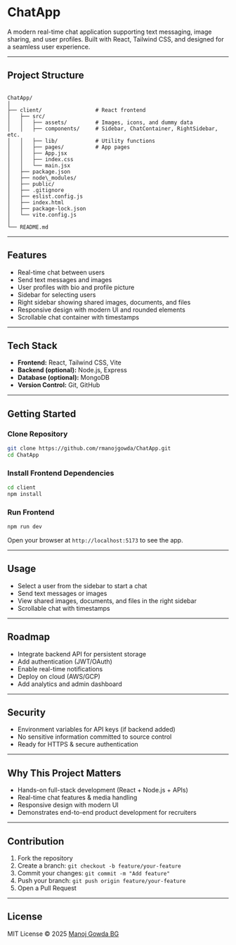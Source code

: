 # ChatApp

A modern real-time chat application supporting text messaging, image sharing, and user profiles. Built with React, Tailwind CSS, and designed for a seamless user experience.

---

## Project Structure

```

ChatApp/
│
├── client/                 # React frontend
│   ├── src/
│   │   ├── assets/         # Images, icons, and dummy data
│   │   ├── components/     # Sidebar, ChatContainer, RightSidebar, etc.
│   │   ├── lib/            # Utility functions
│   │   ├── pages/          # App pages
│   │   ├── App.jsx
│   │   ├── index.css
│   │   └── main.jsx
│   ├── package.json
│   ├── node\_modules/
│   ├── public/
│   ├── .gitignore
│   ├── eslist.config.js
│   ├── index.html
│   ├── package-lock.json
│   └── vite.config.js
│
└── README.md

````

---

## Features

- Real-time chat between users
- Send text messages and images
- User profiles with bio and profile picture
- Sidebar for selecting users
- Right sidebar showing shared images, documents, and files
- Responsive design with modern UI and rounded elements
- Scrollable chat container with timestamps

---

## Tech Stack

- **Frontend:** React, Tailwind CSS, Vite
- **Backend (optional):** Node.js, Express
- **Database (optional):** MongoDB
- **Version Control:** Git, GitHub

---

## Getting Started

### Clone Repository
```bash
git clone https://github.com/rmanojgowda/ChatApp.git
cd ChatApp
````

### Install Frontend Dependencies

```bash
cd client
npm install
```

### Run Frontend

```bash
npm run dev
```

Open your browser at `http://localhost:5173` to see the app.

---

## Usage

* Select a user from the sidebar to start a chat
* Send text messages or images
* View shared images, documents, and files in the right sidebar
* Scrollable chat with timestamps

---

## Roadmap

* Integrate backend API for persistent storage
* Add authentication (JWT/OAuth)
* Enable real-time notifications
* Deploy on cloud (AWS/GCP)
* Add analytics and admin dashboard

---

## Security

* Environment variables for API keys (if backend added)
* No sensitive information committed to source control
* Ready for HTTPS & secure authentication

---

## Why This Project Matters

* Hands-on full-stack development (React + Node.js + APIs)
* Real-time chat features & media handling
* Responsive design with modern UI
* Demonstrates end-to-end product development for recruiters

---

## Contribution

1. Fork the repository
2. Create a branch: `git checkout -b feature/your-feature`
3. Commit your changes: `git commit -m "Add feature"`
4. Push your branch: `git push origin feature/your-feature`
5. Open a Pull Request

---

## License

MIT License © 2025 [Manoj Gowda BG](https://github.com/rmanojgowda)
```

